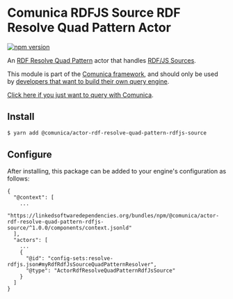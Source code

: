 # Comunica RDFJS Source RDF Resolve Quad Pattern Actor

[![npm version](https://badge.fury.io/js/%40comunica%2Factor-rdf-resolve-quad-pattern-rdfjs-source.svg)](https://www.npmjs.com/package/@comunica/actor-rdf-resolve-quad-pattern-rdfjs-source)

An [RDF Resolve Quad Pattern](https://github.com/comunica/comunica/tree/master/packages/bus-rdf-resolve-quad-pattern) actor that handles [RDF/JS Sources](https://comunica.dev/docs/query/advanced/rdfjs_querying/).

This module is part of the [Comunica framework](https://github.com/comunica/comunica),
and should only be used by [developers that want to build their own query engine](https://comunica.dev/docs/modify/).

[Click here if you just want to query with Comunica](https://comunica.dev/docs/query/).

## Install

```bash
$ yarn add @comunica/actor-rdf-resolve-quad-pattern-rdfjs-source
```

## Configure

After installing, this package can be added to your engine's configuration as follows:
```text
{
  "@context": [
    ...
    "https://linkedsoftwaredependencies.org/bundles/npm/@comunica/actor-rdf-resolve-quad-pattern-rdfjs-source/^1.0.0/components/context.jsonld"  
  ],
  "actors": [
    ...
    {
      "@id": "config-sets:resolve-rdfjs.json#myRdfRdfJsSourceQuadPatternResolver",
      "@type": "ActorRdfResolveQuadPatternRdfJsSource"
    }
  ]
}
```
